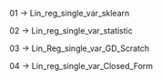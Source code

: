 01 -> Lin_reg_single_var_sklearn

02 -> Lin_reg_single_var_statistic

03 -> Lin_Reg_single_var_GD_Scratch

04 -> Lin_reg_single_var_Closed_Form
